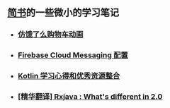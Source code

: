 
## [简书](http://www.jianshu.com/u/6dc12edec1f8)的一些微小的学习笔记

* ### [仿饿了么购物车动画](https://github.com/xiejinpeng007/LearnNotes/blob/master/ElemeAnim/elemeanim.md)
* ### [Firebase Cloud Messaging 配置](https://github.com/xiejinpeng007/LearnNotes/blob/master/FcmSetup/FirebaseNotification_Setup.md)  
* ### [Kotlin 学习心得和优秀资源整合](https://github.com/xiejinpeng007/LearnNotes/blob/master/Kotlin/Kotlin.md)
* ### [[精华翻译] Rxjava : What's different in 2.0](https://github.com/xiejinpeng007/LearnNotes/blob/master/RxJava%202.0/What's%20different%20in%202.md)
